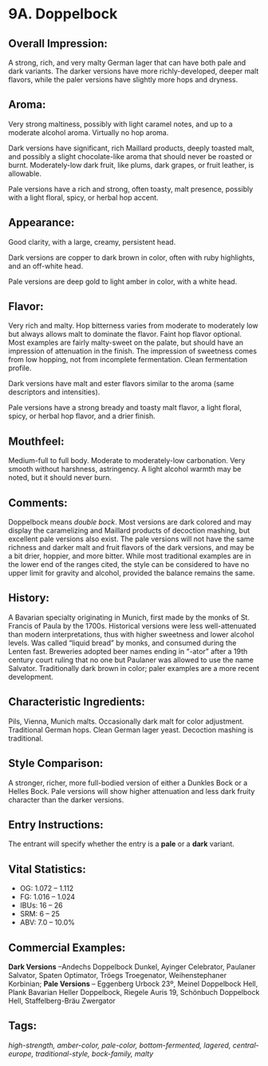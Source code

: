 # 9A. Doppelbock

## Overall Impression: 

A strong, rich, and very malty German lager that can have both pale and dark variants. The darker versions have more richly-developed, deeper malt flavors, while the paler versions have slightly more hops and dryness.

## Aroma: 

Very strong maltiness, possibly with light caramel notes, and up to a moderate alcohol aroma. Virtually no hop aroma. 

Dark versions have significant, rich Maillard products, deeply toasted malt, and possibly a slight chocolate-like aroma that should never be roasted or burnt. Moderately-low dark fruit, like plums, dark grapes, or fruit leather, is allowable. 

Pale versions have a rich and strong, often toasty, malt presence, possibly with a light floral, spicy, or herbal hop accent.

## Appearance: 

Good clarity, with a large, creamy, persistent head.

Dark versions are copper to dark brown in color, often with ruby highlights, and an off-white head.

Pale versions are deep gold to light amber in color, with a white head.

## Flavor: 

Very rich and malty. Hop bitterness varies from moderate to moderately low but always allows malt to dominate the flavor. Faint hop flavor optional. Most examples are fairly malty-sweet on the palate, but should have an impression of attenuation in the finish. The impression of sweetness comes from low hopping, not from incomplete fermentation. Clean fermentation profile.

Dark versions have malt and ester flavors similar to the aroma (same descriptors and intensities).

Pale versions have a strong bready and toasty malt flavor, a light floral, spicy, or herbal hop flavor, and a drier finish. 

## Mouthfeel: 

Medium-full to full body. Moderate to moderately-low carbonation. Very smooth without harshness, astringency. A light alcohol warmth may be noted, but it should never burn.

## Comments: 

Doppelbock means _double bock_. Most versions are dark colored and may display the caramelizing and Maillard products of decoction mashing, but excellent pale versions also exist. The pale versions will not have the same richness and darker malt and fruit flavors of the dark versions, and may be a bit drier, hoppier, and more bitter. While most traditional examples are in the lower end of the ranges cited, the style can be considered to have no upper limit for gravity and alcohol, provided the balance remains the same.

## History: 

A Bavarian specialty originating in Munich, first made by the monks of St. Francis of Paula by the 1700s. Historical versions were less well-attenuated than modern interpretations, thus with higher sweetness and lower alcohol levels. Was called “liquid bread” by monks, and consumed during the Lenten fast. Breweries adopted beer names ending in “-ator” after a 19th century court ruling that no one but Paulaner was allowed to use the name Salvator. Traditionally dark brown in color; paler examples are a more recent development.

## Characteristic Ingredients: 

Pils, Vienna, Munich malts. Occasionally dark malt for color adjustment. Traditional German hops. Clean German lager yeast. Decoction mashing is traditional. 

## Style Comparison: 

A stronger, richer, more full-bodied version of either a Dunkles Bock or a Helles Bock. Pale versions will show higher attenuation and less dark fruity character than the darker versions.

## Entry Instructions: 

The entrant will specify whether the entry is a **pale** or a **dark** variant.

## Vital Statistics:	

- OG:	1.072 – 1.112
- FG:	1.016 – 1.024
- IBUs:	16 – 26	
- SRM:	6 – 25	
- ABV:	7.0 – 10.0%

## Commercial Examples: 

**Dark Versions** –Andechs Doppelbock Dunkel, Ayinger Celebrator, Paulaner Salvator, Spaten Optimator, Tröegs Troegenator, Weihenstephaner Korbinian; **Pale Versions** – Eggenberg Urbock 23º, Meinel Doppelbock Hell, Plank Bavarian Heller Doppelbock, Riegele Auris 19, Schönbuch Doppelbock Hell, Staffelberg-Bräu Zwergator

## Tags: 

_high-strength, amber-color, pale-color, bottom-fermented, lagered, central-europe, traditional-style, bock-family, malty_
